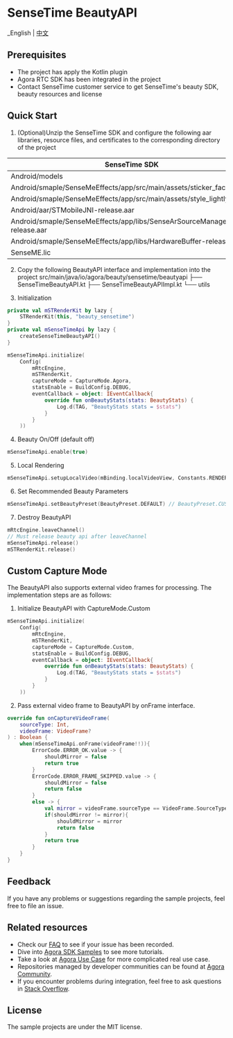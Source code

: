 # SenseTime BeautyAPI

_English | [中文](README.zh.md)

## Prerequisites
- The project has apply the Kotlin plugin
- Agora RTC SDK has been integrated in the project
- Contact SenseTime customer service to get SenseTime's beauty SDK, beauty resources and license

## Quick Start
1. (Optional)Unzip the SenseTime SDK and configure the following aar libraries, resource files, and certificates to the corresponding directory of the project

| SenseTime SDK                                                           | Location                        |
|-------------------------------------------------------------------------|---------------------------------|
| Android/models                                                          | assets/beauty_sensetime         |
| Android/smaple/SenseMeEffects/app/src/main/assets/sticker_face_shape    | assets/beauty_sensetime         |
| Android/smaple/SenseMeEffects/app/src/main/assets/style_lightly         | assets/beauty_sensetime         |
| Android/aar/STMobileJNI-release.aar                                     | libs                            |
| Android/smaple/SenseMeEffects/app/libs/SenseArSourceManager-release.aar | libs                            |
| Android/smaple/SenseMeEffects/app/libs/HardwareBuffer-release.aar       | libs                            |
| SenseME.lic                                                             | assets/beauty_sensetime/license |

2. Copy the following BeautyAPI interface and implementation into the project
   src/main/java/io/agora/beauty/sensetime/beautyapi
   ├── SenseTimeBeautyAPI.kt
   ├── SenseTimeBeautyAPIImpl.kt
   └── utils

3. Initialization
```kotlin
private val mSTRenderKit by lazy {
    STRenderKit(this, "beauty_sensetime")
}
private val mSenseTimeApi by lazy {
    createSenseTimeBeautyAPI()
}

mSenseTimeApi.initialize(
    Config(
        mRtcEngine,
        mSTRenderKit,
        captureMode = CaptureMode.Agora,
        statsEnable = BuildConfig.DEBUG,
        eventCallback = object: IEventCallback{
            override fun onBeautyStats(stats: BeautyStats) {
                Log.d(TAG, "BeautyStats stats = $stats")
            }
        }
    ))
```

4. Beauty On/Off (default off)
```kotlin
mSenseTimeApi.enable(true)
```

5. Local Rendering
```kotlin
mSenseTimeApi.setupLocalVideo(mBinding.localVideoView, Constants.RENDER_MODE_FIT)
```

6. Set Recommended Beauty Parameters
```kotlin
mSenseTimeApi.setBeautyPreset(BeautyPreset.DEFAULT) // BeautyPreset.CUSTOM：Close Recommended Beauty
```

7. Destroy BeautyAPI
```kotlin
mRtcEngine.leaveChannel()
// Must release beauty api after leaveChannel
mSenseTimeApi.release()
mSTRenderKit.release()
```

## Custom Capture Mode
The BeautyAPI also supports external video frames for processing. The implementation steps are as follows:

1. Initialize BeautyAPI with CaptureMode.Custom
```kotlin
mSenseTimeApi.initialize(
    Config(
        mRtcEngine,
        mSTRenderKit,
        captureMode = CaptureMode.Custom,
        statsEnable = BuildConfig.DEBUG,
        eventCallback = object: IEventCallback{
            override fun onBeautyStats(stats: BeautyStats) {
                Log.d(TAG, "BeautyStats stats = $stats")
            }
        }
    ))
```
2. Pass external video frame to BeautyAPI by onFrame interface.
```kotlin
override fun onCaptureVideoFrame(
    sourceType: Int,
    videoFrame: VideoFrame?
) : Boolean {
    when(mSenseTimeApi.onFrame(videoFrame!!)){
        ErrorCode.ERROR_OK.value -> {
            shouldMirror = false
            return true
        }
        ErrorCode.ERROR_FRAME_SKIPPED.value -> {
            shouldMirror = false
            return false
        }
        else -> {
            val mirror = videoFrame.sourceType == VideoFrame.SourceType.kFrontCamera
            if(shouldMirror != mirror){
                shouldMirror = mirror
                return false
            }
            return true
        }
    }
}
```

## Feedback

If you have any problems or suggestions regarding the sample projects, feel free to file an issue.

## Related resources

- Check our [FAQ](https://docs.agora.io/en/faq) to see if your issue has been recorded.
- Dive into [Agora SDK Samples](https://github.com/AgoraIO) to see more tutorials.
- Take a look at [Agora Use Case](https://github.com/AgoraIO-usecase) for more complicated real use
  case.
- Repositories managed by developer communities can be found
  at [Agora Community](https://github.com/AgoraIO-Community).
- If you encounter problems during integration, feel free to ask questions
  in [Stack Overflow](https://stackoverflow.com/questions/tagged/agora.io).

## License

The sample projects are under the MIT license.